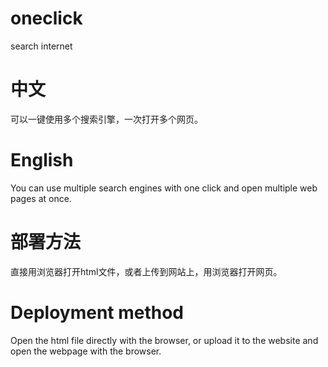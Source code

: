 # oneclick
search internet 
# 中文
可以一键使用多个搜索引擎，一次打开多个网页。
# English
You can use multiple search engines with one click and open multiple web pages at once.
# 部署方法
直接用浏览器打开html文件，或者上传到网站上，用浏览器打开网页。
# Deployment method
Open the html file directly with the browser, or upload it to the website and open the webpage with the browser.